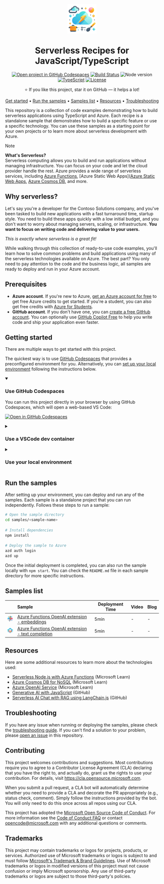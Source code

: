 <!-- prettier-ignore -->
<div align="center">

<img src="./docs/images/icon.png" alt="" align="center" height="96" />

# Serverless Recipes for JavaScript/TypeScript

[![Open project in GitHub Codespaces](https://img.shields.io/badge/Codespaces-Open-blue?style=flat-square&logo=github)](https://codespaces.new/Azure-Samples/serverless-recipes-javascript?hide_repo_select=true&ref=main&quickstart=true)
[![Build Status](https://img.shields.io/github/actions/workflow/status/Azure-Samples/serverless-recipes-javascript/build-test.yaml?style=flat-square&label=Build)](https://github.com/Azure-Samples/serverless-recipes-javascript/actions)
![Node version](https://img.shields.io/badge/Node.js->=20-3c873a?style=flat-square)
[![TypeScript](https://img.shields.io/badge/TypeScript-blue?style=flat-square&logo=typescript&logoColor=white)](https://www.typescriptlang.org)
[![License](https://img.shields.io/badge/License-MIT-yellow?style=flat-square)](LICENSE)

⭐ If you like this project, star it on GitHub — it helps a lot!

[Get started](#getting-started) • [Run the samples](#run-the-samples) • [Samples list](#samples-list) • [Resources](#resources) • [Troubleshooting](#troubleshooting)

</div>

This repository is a collection of code examples demonstrating how to build serverless applications using TypeScript and Azure. Each recipe is a standalone sample that demonstrates how to build a specific feature or use a specific technology. You can use these samples as a starting point for your own projects or to learn more about serverless development with Azure.

> [!NOTE]
> **What's Serverless?**<br>
> Serverless computing allows you to build and run applications without managing infrastructure. You can focus on your code and let the cloud provider handle the rest. Azure provides a wide range of serverless services, including [Azure Functions](https://learn.microsoft.com/azure/azure-functions/functions-overview?pivots=programming-language-javascript), [Azure Static Web Apps]([Azure Static Web Apps](https://learn.microsoft.com/azure/static-web-apps/overview), [Azure Cosmos DB](https://learn.microsoft.com/azure/cosmos-db/nosql/), and more.

## Why serverless?

Let's say you're a developer for the Contoso Solutions company, and you've been tasked to build new applications with a fast turnaround time, startup style. You need to build these apps quickly with a low initial budget, and you don't want to worry about managing servers, scaling, or infrastructure. **You want to focus on writing code and delivering value to your users.**

*This is exactly where serverless is a great fit!*

While walking through this collection of ready-to-use code examples, you'll learn how to solve common problems and build applications using many of the serverless technologies available on Azure. The best part? You only need to pay attention to the code and the business logic, all samples are ready to deploy and run in your Azure account.

## Prerequisites
- **Azure account**. If you're new to Azure, [get an Azure account for free](https://azure.microsoft.com/free) to get free Azure credits to get started. If you're a student, you can also get free credits with [Azure for Students](https://aka.ms/azureforstudents).
- **GitHub account**. If you don't have one, you can [create a free GitHub account](https://github.com/signup). You can optionally use [GitHub Copilot Free](https://github.com/features/copilot) to help you write code and ship your application even faster.

## Getting started

There are multiple ways to get started with this project.

The quickest way is to use [GitHub Codespaces](#use-github-codespaces) that provides a preconfigured environment for you. Alternatively, you can [set up your local environment](#use-your-local-environment) following the instructions below.

<details open>
<summary><h3>Use GitHub Codespaces</h3></summary>

You can run this project directly in your browser by using GitHub Codespaces, which will open a web-based VS Code:

[![Open in GitHub Codespaces](https://img.shields.io/static/v1?style=flat-square&label=GitHub+Codespaces&message=Open&color=blue&logo=github)](https://codespaces.new/Azure-Samples/serverless-recipes-javascript?hide_repo_select=true&ref&quickstart=true)

</details>

<details>
<summary><h3>Use a VSCode dev container</h3></summary>

A similar option to Codespaces is VS Code Dev Containers, that will open the project in your local VS Code instance using the [Dev Containers extension](https://marketplace.visualstudio.com/items?itemName=ms-vscode-remote.remote-containers).

You will also need to have [Docker](https://www.docker.com/get-started/) installed on your machine to run the container.

[![Open in Dev Containers](https://img.shields.io/static/v1?style=flat-square&label=Dev%20Containers&message=Open&color=blue&logo=visualstudiocode)](https://vscode.dev/redirect?url=vscode://ms-vscode-remote.remote-containers/cloneInVolume?url=https://github.com/Azure-Samples/serverless-recipes-javascript)

</details>

<details>
<summary><h3>Use your local environment</h3></summary>

You need to install following tools to work on your local machine:

- [Node.js LTS](https://nodejs.org/en/download)
- [Azure Developer CLI](https://aka.ms/azure-dev/install)
- [Git](https://git-scm.com/downloads)
- [PowerShell 7+](https://github.com/powershell/powershell) _(for Windows users only)_
  - **Important**: Ensure you can run `pwsh.exe` from a PowerShell command. If this fails, you likely need to upgrade PowerShell.
  - Instead of Powershell, you can also use Git Bash or WSL to run the Azure Developer CLI commands.
- [Azure Functions Core Tools](https://learn.microsoft.com/azure/azure-functions/functions-run-local?tabs=macos%2Cisolated-process%2Cnode-v4%2Cpython-v2%2Chttp-trigger%2Ccontainer-apps&pivots=programming-language-javascript) _(should be installed automatically with NPM, only install manually if the API fails to start)_

Then you can get the project code:

1. [**Fork**](https://github.com/Azure-Samples/serverless-recipes-javascript/fork) the project to create your own copy of this repository.
2. On your forked repository, select the **Code** button, then the **Local** tab, and copy the URL of your forked repository.

   ![Screenshot showing how to copy the repository URL](./docs/images/clone-url.png)
3. Open a terminal and run this command to clone the repo: `git clone <your-repo-url>`

</details>

## Run the samples

After setting up your environment, you can deploy and run any of the samples. Each sample is a standalone project that you can run independently. Follows these steps to run a sample:

```bash
# Open the sample directory
cd samples/<sample-name>

# Install dependencies
npm install

# Deploy the sample to Azure
azd auth login
azd up
```

Once the initial deployment is completed, you can also run the sample locally with `npm start`.
You can check the `README.md` file in each sample directory for more specific instructions.

## Samples list

<!-- #begin-samples -->

| | Sample | Deployment Time | Video | Blog |
| --- |:--- | --- | --- | --- |
| <img src="./samples/openai-extension-embeddings/docs/images/icon.png" width="32px"/> | [Azure Functions OpenAI extension - embeddings](./samples/openai-extension-embeddings) | 5min | - | - |
| <img src="./samples/openai-extension-textcompletion/docs/images/icon.png" width="32px"/> | [Azure Functions OpenAI extension - text completion](./samples/openai-extension-textcompletion) | 5min | - | - |

<!-- #end-samples -->

## Resources

Here are some additional resources to learn more about the technologies used:

- [Serverless Node.js with Azure Functions](https://learn.microsoft.com/azure/developer/javascript/how-to/develop-serverless-apps?tabs=v4-ts) (Microsoft Learn)
- [Azure Cosmos DB for NoSQL](https://learn.microsoft.com/azure/cosmos-db/nosql/) (Microsoft Learn)
- [Azure OpenAI Service](https://learn.microsoft.com/azure/ai-services/openai/overview) (Microsoft Learn)
- [Generative AI with JavaScript](https://github.com/microsoft/generative-ai-with-javascript) (GitHub)
- [Serverless AI Chat with RAG using LangChain.js](https://github.com/Azure-Samples/serverless-chat-langchainjs) (GitHub)

## Troubleshooting

If you have any issue when running or deploying the samples, please check the [troubleshooting guide](./docs/troubleshooting.md). If you can't find a solution to your problem, please [open an issue](https://github.com/Azure-Samples/serverless-recipes-javascript/issues) in this repository.

## Contributing

This project welcomes contributions and suggestions. Most contributions require you to agree to a
Contributor License Agreement (CLA) declaring that you have the right to, and actually do, grant us
the rights to use your contribution. For details, visit https://cla.opensource.microsoft.com.

When you submit a pull request, a CLA bot will automatically determine whether you need to provide
a CLA and decorate the PR appropriately (e.g., status check, comment). Simply follow the instructions
provided by the bot. You will only need to do this once across all repos using our CLA.

This project has adopted the [Microsoft Open Source Code of Conduct](https://opensource.microsoft.com/codeofconduct/).
For more information see the [Code of Conduct FAQ](https://opensource.microsoft.com/codeofconduct/faq/) or
contact [opencode@microsoft.com](mailto:opencode@microsoft.com) with any additional questions or comments.

## Trademarks

This project may contain trademarks or logos for projects, products, or services. Authorized use of Microsoft
trademarks or logos is subject to and must follow
[Microsoft's Trademark & Brand Guidelines](https://www.microsoft.com/en-us/legal/intellectualproperty/trademarks/usage/general).
Use of Microsoft trademarks or logos in modified versions of this project must not cause confusion or imply Microsoft sponsorship.
Any use of third-party trademarks or logos are subject to those third-party's policies.
